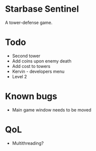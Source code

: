 # Starbase Sentinel
A tower-defense game.

# Todo
- Second tower
- Add coins upon enemy death
- Add cost to towers
- Kervin -  developers menu
- Level 2

# Known bugs
- Main game window needs to be moved

# QoL
- Multithreading?
